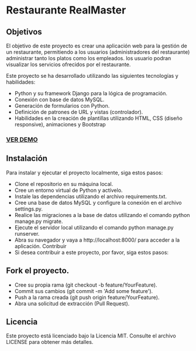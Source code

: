 # Restaurante RealMaster
## Objetivos
El objetivo de este proyecto es crear una aplicación web para la gestión de un restaurante, permitiendo a los usuarios (administradores del restaurante) administrar tanto los platos como los empleados.
los usuario podran visualizar los servicios ofrecidos por el restaurante.

Este proyecto se ha desarrollado utilizando las siguientes tecnologías y habilidades:

- Python y su framework Django para la lógica de programación.
- Conexión con base de datos MySQL.
- Generación de formularios con Python.
- Definición de patrones de URL y vistas (controlador).
- Habilidades en la creación de plantillas utilizando HTML, CSS (diseño responsive), animaciones y Bootstrap

### [VER DEMO](https://firebasestorage.googleapis.com/v0/b/imagenes-1ccc1.appspot.com/o/media%2FV%C3%ADdeo%20sin%20t%C3%ADtulo%20%E2%80%90%20Hecho%20con%20Clipchamp.mp4?alt=media&token=55105de5-24ab-4631-a94d-00b7a192a45b)

## Instalación
Para instalar y ejecutar el proyecto localmente, siga estos pasos:

- Clone el repositorio en su máquina local.
- Cree un entorno virtual de Python y actívelo.
- Instale las dependencias utilizando el archivo requirements.txt.
- Cree una base de datos MySQL y configure la conexión en el archivo settings.py.
- Realice las migraciones a la base de datos utilizando el comando python manage.py migrate.
- Ejecute el servidor local utilizando el comando python manage.py runserver.
- Abra su navegador y vaya a http://localhost:8000/ para acceder a la aplicación.
Contribuir
- Si desea contribuir a este proyecto, por favor, siga estos pasos:

## Fork el proyecto.
- Cree su propia rama (git checkout -b feature/YourFeature).
- Commit sus cambios (git commit -m 'Add some feature').
- Push a la rama creada (git push origin feature/YourFeature).
- Abra una solicitud de extracción (Pull Request).
## Licencia
Este proyecto está licenciado bajo la Licencia MIT. Consulte el archivo LICENSE para obtener más detalles.



